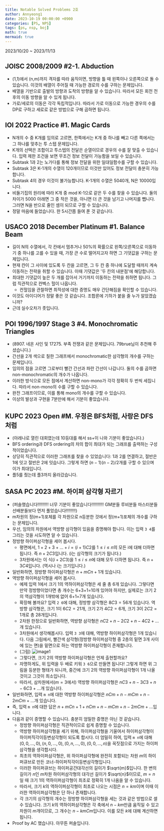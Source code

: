```yaml
---
title: Notable Solved Problems 2호
author: Annyeong1
date: 2023-10-19 00:00:00 +0900
categories: [PS, NPS]
tags: [ps, nsp, boj]
math: true
mermaid: true
---
```

2023/10/20 ~ 2023/11/13
## JOISC 2008/2009 #2-1. Abduction
- (1,1)에서 (n,m)까지 격자를 따라 움직이면, 방향을 틀 때 왼쪽이나 오른쪽으로 돌 수 있습니다. 이것의 배열이 주어질 때 가능한 경로의 수를 구하는 문제입니다.
- 배열을 기반으로 출발의 방향과 도착의 방향을 알 수 있습니다. 따라서 모든 회전 전후의 이동 방향을 알 수 있게 됩니다.
- 가로/세로의 이동은 각각 독립적입니다. 따라서 가로 이동으로 가능한 경우의 수를 DP로 구하고 세로로 같은 방법으로 구해 곱하면 됩니다.

## IOI 2022 Practice #1. Magic Cards
- N개의 수 중 K개를 임의로 고르면, 한쪽에서는 K개 중 하나를 빼고 다른 쪽에서는 그 하나를 맞추는 투 스텝 문제입니다.
- K개의 선택은 조합이고 투스텝의 전달은 순열이므로 경우의 수를 잘 맞출 수 있습니다. 입력 제한 조건을 보면 무조건 정보 전달이 가능함을 보일 수 있습니다.
- Subtask 1과 2는 노가다를 통해 정보 전달을 위한 일대일함수를 구할 수 있습니다.
- Subtask 3은 K-1개의 수열이 120개이므로 이것만 있어도 정보 전달이 충분히 가능합니다.
- Subtask 4의 경우 이것이 불가능합니다. K-1개의 수열은 5040개, N은 10000입니다.
- 비둘기집의 원리에 따라 K개 중 mod K-1으로 같은 두 수를 찾을 수 있습니다. 둘의 차이가 5000 아래면 그 중 작은 것을, 아니면 더 큰 것을 남기고 나머지를 뺍니다. 그러면 N을 반으로 줄인 셈이 되므로 구할 수 있습니다.
- 정말 마음에 들었습니다. 한 5시간쯤 들여 푼 것 같습니다.

## USACO 2018 December Platinum #1. Balance Beam
- 길이 N의 수열에서, 각 칸에서 멈추거나 50%의 확률으로 왼쪽/오른쪽으로 이동하기 중 하나를 고를 수 있을 때, 가장 큰 수로 떨어지고자 하면 그 기댓값을 구하는 문제입니다.
- 현재 칸이 그 사이에 있도록 두 칸을 고르면, 그 두 칸 중 하나에 도달할 때까지 계속 이동하는 전략을 취할 수 있습니다. 이때 기댓값은 '두 칸의 내분점'에 해당합니다.
- 최대한 기댓값이 높은 두 개를 잡아서 거기까지 이동하는 전략을 취하면 됩니다. 그럼 직관적으로 컨벡스 헐이 나옵니다.
	- 컨헐임을 관찰하면 최적성에 대한 증명도 매우 간단해짐을 확인할 수 있습니다.
- 이것도 아이디어가 정말 좋은 것 같습니다. 조합론에 기하가 붙을 줄 누가 알았겠습니까?
- 근데 실수오차가 좃입니다.

## POI 1996/1997 Stage 3 #4. Monochromatic Triangles
- (8907. 네온 사인 및 17275. 부족 전쟁과 같은 문제입니다. 79brue님이 추천해 주셨습니다.)
- 간선을 2개 색으로 칠한 그래프에서 monochromatic한 삼각형의 개수를 구하는 문제입니다.
- 임의의 점을 고르면 그로부터 빨간 간선과 파란 간선이 나갑니다. 둘의 수를 곱하면 non-monochromatic의 개수가 나옵니다.
- 이러한 방식으로 모든 점에서 계산하면 non-mono가 각각 정확히 두 번씩 세집니다. 따라서 non-mono의 수를 구할 수 있습니다.
- 완전 그래프이므로, 이를 통해 mono의 개수를 구할 수 있습니다.
- 이상의 발상과 구현을 7분만에 해서 기분이 좋았습니다.

## KUPC 2023 Open #M. 우정은 BFS처럼, 사랑은 DFS처럼
- (아레나로 열린 대회였는데 10등대를 해서 ss+이 나와 기분이 좋았습니다.)
- BFS ordering과 DFS ordering의 차의 합이 최대가 되는 그래프를 출력하는 구성적이었습니다.
- 상당히 직관적으로 이러한 그래프를 찾을 수 있었습니다: 1과 2를 연결하고, 절반은 1에 잇고 절반은 2에 잇습니다. 그렇게 하면 $(n-1)(n-2)/2$개를 구할 수 있으며 이가 최대입니다.
- 플5를 줬는데 플3까지 올라갔습니다.

## SASA PC 2023 #M. 하이퍼 삼각형 자르기
- (퍼솔했습니다!!!!!!!!! 너무 기분이 좋았습니다!!!!!!!!!! GM분들 루비분들 마스터분들 선배분들보다 먼저 풀었습니다!!!!!!!!)
- m차원의 정(m+1)포체를 각 차원으로 n등분한 것에서 정(m+1)포체의 개수를 구하는 문제입니다.
- 우선, 임의의 차원에서 역방향 삼각형이 있음을 증명해야 합니다. 이는 입력 `3 4`를 그리는 것을 시도하면 알 수 있습니다.
- 정방향 하이퍼삼각형을 세어 봅시다. 
	- 평면에서, $1+2+3+...+i={(i+1)}C2$를 $1 \leq i \leq n$의 모든 i에 대해 더하면 됩니다. 즉 ${n+2}C3$입니다. (i는 삼각형의 크기가 됩니다.)
	- 3차원에서는 이 식(${i+2}C3$)을 $1 \leq i \leq n$에 대해 모두 더하면 됩니다. 즉 ${n+3}C4$입니다. (역시나 i는 크기입니다.)
- 일반화하면, 정방향 하이퍼삼각형은 ${n+m}C{n+1}$개 있습니다.
- 역방향 하이퍼삼각형을 세어 봅시다. 
	- 예제 입력 1에서 크기 1의 역하이퍼삼각형은 세 줄 총 6개 있습니다. 그렇다면 만약 정방향이었다면 총 개수는 6+3+1=10개 있어야 하지만, 실제로는 크기 2의 역삼각형이 1개밖에 없어 6+1=7개 있습니다.
	- 확장해 볼까요? 입력 `2 6`에 대해, 정방향 삼각형은 $8C3=56$개 있습니다. 역방향 삼각형은, 크기 1이 $6C2=21$개, 크기 2가 $4C2=6$개, 크기 3이 $2C2=1$개로 총 28개입니다.
	- 2차원 한정으로 일반화하면, 역방향 삼각형은 $nC2+{n-2}C2+{n-4}C2+...$개 있습니다.
	- 3차원에서 생각해봅시다. 입력 `3 3`에 대해, 역방향 하이퍼삼각형은 1개 있습니다. 다음 그림에서, 빨간색 삼각형(정방향 하이퍼삼각형 중 2층의 밑면 3개 사이에 있는 면)을 밑면으로 하는 역방향 하이퍼삼각형이 존재합니다.
	- (그림) ![image1](https://cdn.discordapp.com/attachments/1061109708481642549/1173410896337444864/image.png?ex=6563db0e&is=6551660e&hm=bd566a3b8d3af9c4f7fd8e5821722768b244f81e181bf6bf9ef7fc03b322724a&)
	- 그렇다면, 크기 2의 역방향 하이퍼삼각형은 언제 출현할까요?
	- 자명하게도, 위 입력을 두 배로 키워 `3 6`으로 만들면 됩니다! 그렇게 하면 위 그림을 등분한 형태가 되니까, 중간에 크기 2의 역방향 하이퍼삼각형이 1개 나올 것이고 그것이 최소입니다.
	- 따라서, 삼차원에서($m=3$에서) 역방향 하이퍼삼각형은 $nC3+{n-3}C3+{n-6}C3+...$개 있습니다.
- 일반화하면, 입력 `m n`에 대한 역방향 하이퍼삼각형은 $nCm+{n-m}Cm+{n-2m}Cm+...$개 있습니다.
- 즉, 입력 `m n`에 대한 답은 ${n+m}C{n+1}+nCm+{n-m}Cm+{n-2m}Cm+...$입니다.
- 다음과 같이 증명할 수 있습니다. 충분히 엄밀한 증명은 아닌 것 같습니다.
	- 정방향 하이퍼삼각형은 직관적이므로 쉽게 증명할 수 있습니다.
	- 역방향 하이퍼삼각형을 세기 위해, 하이퍼삼각형을 기울여서 하이퍼삼각형이 하이퍼직각이등변삼각형이 되도록 합시다. 더 엄밀히 하여, 입력 `m n`에 대해 $(0, 0, ..., 0), (n, 0, ..., 0), (0, n, ..., 0), (0, 0, ..., n)$을 꼭짓점으로 가지는 하이퍼삼각형을 생각합시다.
	- 최초의 역하이퍼삼각형은, 위 하이퍼삼각형에 완전히 포함되는 차원 $m$의 하이퍼큐브로 만든 코너-하이퍼직각이등변삼각형입니다.
	- 이러한 하이퍼큐브는 하이퍼공간대각선의 길이가 $\sqrt{m}$입니다. 한 변의 길이가 $n$인 $m$차원 하이퍼삼각형의 대각선 길이가 $\sqrt{n}$이므로, $m=n$일 때 크기 1의 역하이퍼삼각형이 최초로 정확히 1개 나옴을 알 수 있습니다.
	- 따라서, 크기 $k$의 역하이퍼삼각형이 최초로 나오는 시점은 $n=km$이며 이때 이러한 역하이퍼삼각형은 단 하나 존재합니다.
	- 각 크기의 삼각형의 개수는 정방향 하이퍼삼각형을 세는 것과 같은 방법으로 셀 수 있습니다. 크기 $k$의 역하이퍼삼각형은 각 축에서 $n-km$만큼 움직일 수 있고 차원이 $m$개이므로, 그 개수는 ${n-km}Cm$입니다. 이를 모든 $k$에 대해 계산하면 됩니다.
- Proof by AC 했습니다. 아무튼 퍼솔입니다.
